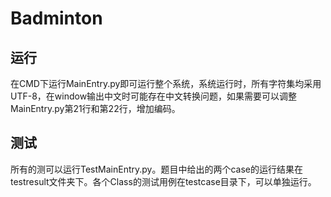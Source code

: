 # Badminton
## 运行
在CMD下运行MainEntry.py即可运行整个系统，系统运行时，所有字符集均采用UTF-8，在window输出中文时可能存在中文转换问题，如果需要可以调整MainEntry.py第21行和第22行，增加编码。

## 测试
所有的测可以运行TestMainEntry.py。题目中给出的两个case的运行结果在testresult文件夹下。各个Class的测试用例在testcase目录下，可以单独运行。